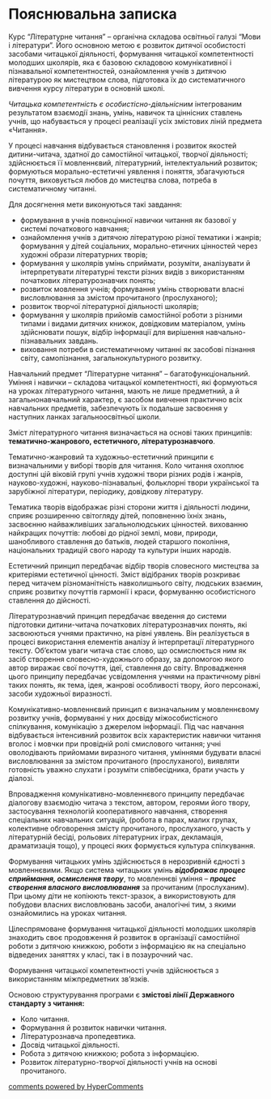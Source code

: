 <div id="hypercomments_widget" class="js-hypercomments-widget invisible"></div>

Пояснювальна записка
=============================================
<p>Курс “Літературне читання” – органічна складова освітньої галузі “Мови і літератури”. Його основною метою є розвиток дитячої особистості засобами читацької діяльності, формування читацької компетентності молодших школярів, яка є базовою складовою комунікативної і пізнавальної компетентностей, ознайомлення учнів з дитячою літературою як мистецтвом слова, підготовка їх до систематичного вивчення курсу літератури в основній школі. </p>
<p><i>Читацька компетентність є особистісно-діяльнісним</i> інтегрованим результатом взаємодії знань, умінь, навичок та ціннісних ставлень учнів, що набувається у процесі реалізації усіх змістових ліній предмета «Читання».</p>
<p>У процесі навчання відбувається становлення і розвиток якостей дитини-читача, здатної до самостійної читацької, творчої діяльності; здійснюється її мовленнєвий, літературний, інтелектуальний розвиток; формуються морально-естетичні уявлення і поняття, збагачуються почуття, виховується любов до мистецтва слова, потреба в систематичному читанні.</p>

Для досягнення мети виконуються такі завдання:
<ul>
<li>формування в учнів повноцінної навички читання як базової у системі початкового навчання;</li>
<li>ознайомлення учнів з дитячою літературою різної тематики і жанрів; формування у дітей соціальних, морально-етичних цінностей через художні образи літературних творів;</li>
<li>формування у школярів умінь сприймати, розуміти, аналізувати й інтерпретувати літературні тексти різних видів з використанням початкових літературознавчих понять;</li>
<li>розвиток мовлення учнів; формування умінь створювати власні висловлювання за змістом прочитаного (прослуханого);</li>
<li>розвиток творчої літературної діяльності школярів;</li>
<li>формування у школярів прийомів самостійної роботи з різними типами і видами дитячих книжок, довідковим матеріалом, умінь здійснювати пошук, відбір інформації для вирішення навчально-пізнавальних завдань.</li>
<li>виховання потреби в систематичному читанні як засобові пізнання світу, самопізнання, загальнокультурного розвитку.</li>
</ul>

<p>Навчальний предмет “Літературне читання” – багатофункціональний. Уміння і навички – складова читацької компетентності, які формуються на уроках літературного читання, мають не лише предметний, а й загальнонавчальний характер, є засобом вивчення практично всіх навчальних предметів, забезпечують їх подальше засвоєння у наступних ланках загальноосвітньої школи.</p>
<p>Зміст літературного читання визначається на основі таких принципів: <b>тематично-жанрового, естетичного, літературознавчого</b>.</p>
<p>Тематично-жанровий та художньо-естетичний принципи є визначальними у виборі творів для читання. Коло читання охоплює доступні цій віковій групі учнів художні твори різних родів і жанрів, науково-художні, науково-пізнавальні, фольклорні твори української та зарубіжної літератури, періодику, довідкову літературу.</p>
<p>Тематика творів відображає різні сторони життя і діяльності людини, сприяє розширенню світогляду дітей, поповненню їхніх знань, засвоєнню найважливіших загальнолюдських цінностей. вихованню найкращих почуттів: любові до рідної землі, мови, природи, шанобливого ставлення до батьків, людей старшого покоління, національних традицій свого народу та культури інших народів.</p>
<p>Естетичний принцип передбачає відбір творів словесного мистецтва за критеріями естетичної цінності. Зміст відібраних творів розкриває перед читачем різноманітність навколишнього світу, людських взаємин, сприяє розвитку почуттів гармонії і краси, формуванню особистісного ставлення до дійсності.</p>
<p>Літературознавчий принцип передбачає введення до системи підготовки дитини-читача початкових літературознавчих понять, які засвоюються учнями практично, на рівні уявлень. Він реалізується в процесі використання елементів аналізу й інтерпретації літературного тексту. Об’єктом уваги читача стає слово, що осмислюється ним як засіб створення словесно-художнього образу, за допомогою якого автор виражає свої почуття, ідеї, ставлення до світу. Впровадження цього принципу передбачає усвідомлення учнями на практичному рівні таких понять, як тема, ідея, жанрові особливості твору, його персонажі, засоби художньої виразності.</p>
<p>Комунікативно-мовленнєвий принцип є визначальним у  мовленнєвому розвитку учнів, формуванні у них досвіду міжособистісного спілкування, комунікацію з джерелом інформації. Під час навчання відбувається інтенсивний розвиток всіх характеристик навички читання вголос і мовчки при провідній ролі смислового читання; учні оволодівають прийомами виразного читання, уміннями будувати власні висловлювання за змістом прочитаного (прослуханого), виявляти готовність уважно слухати і розуміти співбесідника, брати участь у діалозі.</p>
<p>Впровадження комунікативно-мовленнєвого принципу передбачає діалогову взаємодію читача з текстом, автором, героями його твору, застосування технологій кооперативного навчання, створення спеціальних навчальних ситуацій, (робота в парах, малих групах, колективне обговорення змісту прочитаного, прослуханого, участь у літературній бесіді, рольових літературних іграх, декламація, драматизація тощо), у процесі яких формується культура спілкування.</p>
<p>Формування читацьких умінь здійснюється в нерозривній єдності з мовленнєвими. Якщо система читацьких умінь <i><b>відображає процес сприймання, осмислення твору</b></i>, то мовленнєві уміння – <i><b>процес створення власного висловлювання</b></i> за прочитаним (прослуханим). При цьому діти не копіюють текст-зразок, а використовують для побудови власних висловлювань засоби, аналогічні тим, з якими ознайомились на уроках читання.</p>
<p>Цілеспрямоване формування читацької діяльності молодших школярів знаходить своє продовження й розвиток в організації самостійної роботи з дитячою книжкою, роботи з інформацією як на спеціально відведених заняттях у класі, так і в позаурочний час.</p>
<p>Формування читацької компетентності учнів здійснюється з використанням міжпредметних зв’язків.</p>
<p>Основою структурування програми є <b>змістові лінії Державного стандарту з читання:</b> 
<ul>
<li>Коло читання.</li>
<li>Формування й розвиток навички читання.</li>
<li>Літературознавча пропедевтика.</li>
<li>Досвід читацької діяльності.</li>
<li>Робота з дитячою книжкою; робота з інформацією.</li>
<li>Розвиток літературно-творчої діяльності учнів на основі прочитаного.</li>
</ul>

<div class="js-hypercomments-container">
    <a href="http://hypercomments.com" class="hc-link" title="comments widget">comments powered by HyperComments</a>
</div>